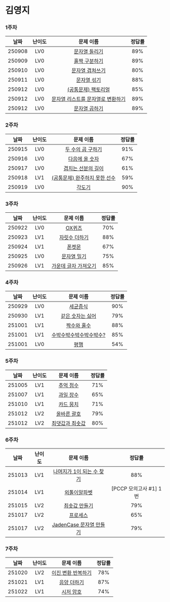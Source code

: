 # 김영지

### 1주차

| **날짜** | **난이도** |                                       **문제 이름**                                       | **정답률** |
| :------: | :--------: | :---------------------------------------------------------------------------------------: | :--------: |
|  250908  |    LV0     |        [문자열 돌리기](https://school.programmers.co.kr/learn/courses/30/lessons/181945)         |    89%     |
|  250909  |    LV0     |        [홀짝 구분하기](https://school.programmers.co.kr/learn/courses/30/lessons/181944)         |    89%     |
|  250910  |    LV0     | [문자열 겹쳐쓰기](https://school.programmers.co.kr/learn/courses/30/lessons/181943) |    80%     |
|  250911  |    LV0     |    [문자열 섞기](https://school.programmers.co.kr/learn/courses/30/lessons/181942)    |    88%     |
|  250912  |    LV0     |         [(공통문제) 팩토리얼](https://school.programmers.co.kr/learn/courses/30/lessons/120848)          |    85%     |
|  250912  |    LV0     |  [문자열 리스트를 문자열로 변환하기](https://school.programmers.co.kr/learn/courses/30/lessons/181941)  |    89%     |
|  250912  |    LV0     |  [문자열 곱하기](https://school.programmers.co.kr/learn/courses/30/lessons/181940)  |    89%     |


### 2주차

| **날짜** | **난이도** |                                       **문제 이름**                                       | **정답률** |
| :------: | :--------: | :---------------------------------------------------------------------------------------: | :--------: |
|  250915  |    LV0     |        [두 수의 곱 구하기](https://school.programmers.co.kr/learn/courses/30/lessons/120804)         |    91%     |
|  250916  |    LV0     |        [다음에 올 숫자](https://school.programmers.co.kr/learn/courses/30/lessons/120924)         |    67%     |
|  250917  |    LV0     | [겹치는 선분의 길이](https://school.programmers.co.kr/learn/courses/30/lessons/120876) |    61%     |
|  250918  |    LV1     |    [(공통문제) 완주하지 못한 선수](https://school.programmers.co.kr/learn/courses/30/lessons/42576)    |    59%     |
|  250919  |    LV0     |         [각도기](https://school.programmers.co.kr/learn/courses/30/lessons/120829)          |    90%     |


### 3주차

| **날짜** | **난이도** |                                       **문제 이름**                                       | **정답률** |
| :------: | :--------: | :---------------------------------------------------------------------------------------: | :--------: |
|  250922  |    LV0     |        [OX퀴즈](https://school.programmers.co.kr/learn/courses/30/lessons/120907)         |    70%     |
|  250923  |    LV1     |        [자릿수 더하기](https://school.programmers.co.kr/learn/courses/30/lessons/12931)         |    88%     |
|  250924  |    LV1     |        [폰켓몬](https://school.programmers.co.kr/learn/courses/30/lessons/1845)         |    67%     |
|  250925  |    LV0     |        [문자열 밀기](https://school.programmers.co.kr/learn/courses/30/lessons/120921)         |    75%     |
|  250926  |    LV1     |        [가운데 글자 가져오기](https://school.programmers.co.kr/learn/courses/30/lessons/12903)         |    85%     |


### 4주차

| **날짜** | **난이도** |                                       **문제 이름**                                       | **정답률** |
| :------: | :--------: | :---------------------------------------------------------------------------------------: | :--------: |
|  250929  |    LV0     |        [세균증식](https://school.programmers.co.kr/learn/courses/30/lessons/120910)         |    90%     |
|  250930  |    LV1     |        [같은 숫자는 싫어](https://school.programmers.co.kr/learn/courses/30/lessons/12906)         |    79%     |
|  251001  |    LV1     |        [짝수와 홀수](https://school.programmers.co.kr/learn/courses/30/lessons/12937)         |    88%     |
|  251001  |    LV1     |        [수박수박수박수박수박수?](https://school.programmers.co.kr/learn/courses/30/lessons/12922)         |    85%     |
|  251001  |    LV0     |        [평행](https://school.programmers.co.kr/learn/courses/30/lessons/120875)         |    54%     |


### 5주차

| **날짜** | **난이도** |                                       **문제 이름**                                       | **정답률** |
| :------: | :--------: | :---------------------------------------------------------------------------------------: | :--------: |
|  251005  |    LV1     |        [추억 점수](https://school.programmers.co.kr/learn/courses/30/lessons/176963)         |    71%     |
|  251007  |    LV1     |        [과일 장수](https://school.programmers.co.kr/learn/courses/30/lessons/135808)         |    65%     |
|  251010  |    LV1     |        [카드 뭉치](https://school.programmers.co.kr/learn/courses/30/lessons/159994)         |    71%     |
|  251012  |    LV2     |        [올바른 괄호](https://school.programmers.co.kr/learn/courses/30/lessons/12909)        |    79%     |
|  251012  |    LV2     |        [최댓값과 최솟값](https://school.programmers.co.kr/learn/courses/30/lessons/12939)     |    80%     |


### 6주차

| **날짜** | **난이도** |                                       **문제 이름**                                       | **정답률** |
| :------: | :--------: | :---------------------------------------------------------------------------------------: | :--------: |
|  251013  |    LV1     |        [나머지가 1이 되는 수 찾기](https://school.programmers.co.kr/learn/courses/30/lessons/87389)         |    88%     |
|  251014  |    LV1     |        [외톨이알파벳](https://school.programmers.co.kr/tryouts/190154/challenges)         |    [PCCP 모의고사 #1] 1번     |
|  251015  |    LV2     |        [최솟값 만들기](https://school.programmers.co.kr/learn/courses/30/lessons/12941)         |    79%     |
|  251017  |    LV2     |        [프로세스](https://school.programmers.co.kr/learn/courses/30/lessons/42587)         |    65%     |
|  251017  |    LV2     |        [JadenCase 문자열 만들기](https://school.programmers.co.kr/learn/courses/30/lessons/12951)         |    79%     |


### 7주차

| **날짜** | **난이도** |                                       **문제 이름**                                       | **정답률** |
| :------: | :--------: | :---------------------------------------------------------------------------------------: | :--------: |
|  251020  |    LV2     |        [이진 변환 반복하기](https://school.programmers.co.kr/learn/courses/30/lessons/70129)         |    78%     |
|  251021  |    LV1     |        [음양 더하기](https://school.programmers.co.kr/learn/courses/30/lessons/76501)         |    87%     |
|  251022  |    LV1     |        [시저 암호](https://school.programmers.co.kr/learn/courses/30/lessons/12926)         |    74%     |